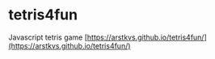 # tetris4fun
Javascript tetris game
[https://arstkvs.github.io/tetris4fun/](https://arstkvs.github.io/tetris4fun/)
